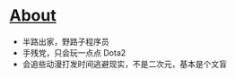 # [About](https://github.com/shyn/shyn.github.io/issues/11)

- 半路出家，野路子程序员
- 手残党，只会玩一点点 Dota2
- 会追些动漫打发时间逃避现实，不是二次元，基本是个文盲